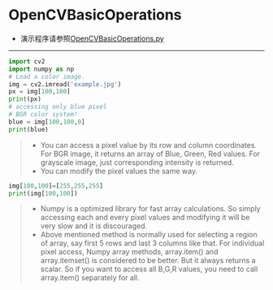 # OpenCVBasicOperations
* 演示程序请参照[OpenCVBasicOperations.py](OpenCVBasicOperations.py)
***
``` py
import cv2
import numpy as np
# Load a color image.
img = cv2.imread('example.jpg')
px = img[100,100]
print(px)
# accessing only blue pixel
# BGR color system!
blue = img[100,100,0]
print(blue)
```
>* You can access a pixel value by its row and column coordinates. For BGR image, it returns an array of Blue, Green, Red values. For grayscale image, just corresponding intensity is returned.
>* You can modify the pixel values the same way.
``` py
img[100,100]=[255,255,255]
print(img[100,100])
```
>* Numpy is a optimized library for fast array calculations. So simply accessing each and every pixel values and modifying it will be very slow and it is discouraged.
>* Above mentioned method is normally used for selecting a region of array, say first 5 rows and last 3 columns like that. For individual pixel access, Numpy array methods, array.item() and array.itemset() is considered to be better. But it always returns a scalar. So if you want to access all B,G,R values, you need to call array.item() separately for all.
